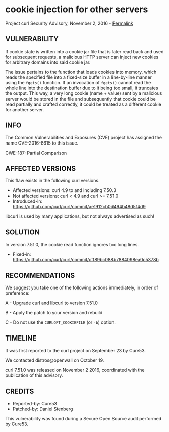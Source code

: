 cookie injection for other servers
==================================

Project curl Security Advisory, November 2, 2016 -
[Permalink](https://curl.se/docs/CVE-2016-8615.html)

VULNERABILITY
-------------

If cookie state is written into a cookie jar file that is later read back and
used for subsequent requests, a malicious HTTP server can inject new cookies
for arbitrary domains into said cookie jar.

The issue pertains to the function that loads cookies into memory, which reads
the specified file into a fixed-size buffer in a line-by-line manner using the
`fgets()` function. If an invocation of `fgets()` cannot read the whole line
into the destination buffer due to it being too small, it truncates the
output. This way, a very long cookie (name + value) sent by a malicious server
would be stored in the file and subsequently that cookie could be read
partially and crafted correctly, it could be treated as a different cookie for
another server.

INFO
----

The Common Vulnerabilities and Exposures (CVE) project has assigned the name
CVE-2016-8615 to this issue.

CWE-187: Partial Comparison

AFFECTED VERSIONS
-----------------

This flaw exists in the following curl versions.

- Affected versions: curl 4.9 to and including 7.50.3
- Not affected versions: curl < 4.9 and curl >= 7.51.0
- Introduced-in: https://github.com/curl/curl/commit/ae1912cb0d494b48d514d9

libcurl is used by many applications, but not always advertised as such!

SOLUTION
------------

In version 7.51.0, the cookie read function ignores too long lines.

- Fixed-in: https://github.com/curl/curl/commit/cff89bc088b7884098ea0c5378b

RECOMMENDATIONS
---------------

We suggest you take one of the following actions immediately, in order of
preference:

 A - Upgrade curl and libcurl to version 7.51.0

 B - Apply the patch to your version and rebuild

 C - Do not use the `CURLOPT_COOKIEFILE` (or `-b`) option.

TIMELINE
---------

It was first reported to the curl project on September 23 by Cure53.

We contacted distros@openwall on October 19.

curl 7.51.0 was released on November 2 2016, coordinated with the publication
of this advisory.

CREDITS
-------

- Reported-by: Cure53
- Patched-by: Daniel Stenberg

This vulnerability was found during a Secure Open Source audit performed by
Cure53.
